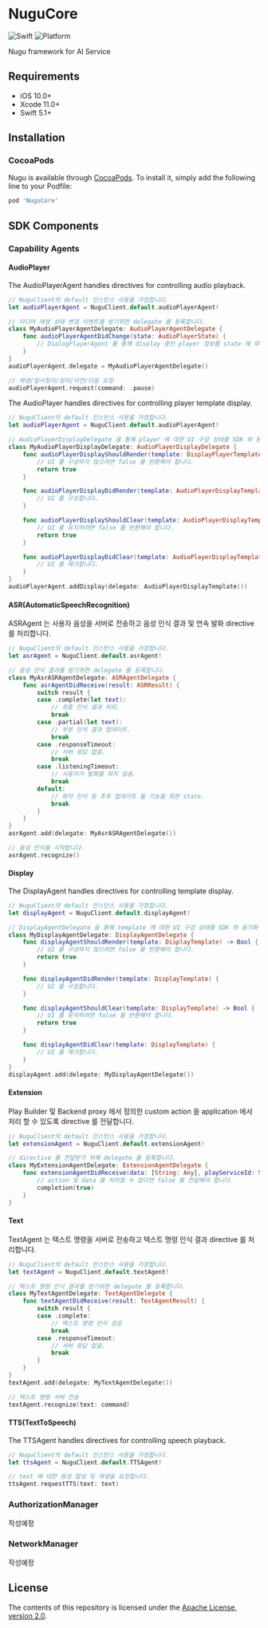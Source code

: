 # NuguCore
![Swift](https://img.shields.io/badge/swift-5.1-orange) ![Platform](https://img.shields.io/badge/platform-iOS-lightgrey)

Nugu framework for AI Service

## Requirements
- iOS 10.0+
- Xcode 11.0+
- Swift 5.1+

## Installation

### CocoaPods
Nugu is available through [CocoaPods](https://cocoapods.org). To install
it, simply add the following line to your Podfile:
```ruby
pod 'NuguCore'
```

## SDK Components
### Capability Agents
#### AudioPlayer
The AudioPlayerAgent handles directives for controlling audio playback.

```swift
// NuguClient의 default 인스턴스 사용을 가정합니다.
let audioPlayerAgent = NuguClient.default.audioPlayerAgent!

// 미디어 재생 상태 변경 이벤트를 받기위한 delegate 를 등록합니다.
class MyAudioPlayerAgentDelegate: AudioPlayerAgentDelegate {
    func audioPlayerAgentDidChange(state: AudioPlayerState) {
        // DialogPlayerAgent 를 통해 display 중인 player 정보를 state 에 따라 업데이트 합니다.
    }
}
audioPlayerAgent.delegate = MyAudioPlayerAgentDelegate()

// 재생/일시정지/정지/이전/다음 요청
audioPlayerAgent.request(command: .pause)
```

The AudioPlayer handles directives for controlling player template display.

```swift
// NuguClient의 default 인스턴스 사용을 가정합니다.
let audioPlayerAgent = NuguClient.default.audioPlayerAgent!

// AudioPlayerDisplayDelegate 을 통해 player 에 대한 UI 구성 상태를 SDK 와 동기화 합니다.
class MyAudioPlayerDisplayDelegate: AudioPlayerDisplayDelegate {
    func audioPlayerDisplayShouldRender(template: DisplayPlayerTemplate) -> Bool {
        // UI 를 구성하지 않으려면 false 를 반환해야 합니다.
        return true
    }

    func audioPlayerDisplayDidRender(template: AudioPlayerDisplayTemplate) {
        // UI 를 구성합니다.
    }

    func audioPlayerDisplayShouldClear(template: AudioPlayerDisplayTemplate) -> Bool {
        // UI 를 유지하려면 false 를 반환해야 합니다.
        return true
    }

    func audioPlayerDisplayDidClear(template: AudioPlayerDisplayTemplate) {
        // UI 를 제거합니다.
    }
}
audioPlayerAgent.addDisplay(delegate: AudioPlayerDisplayTemplate())
```

#### ASR(AutomaticSpeechRecognition)
ASRAgent 는 사용자 음성을 서버로 전송하고 음성 인식 결과 및 연속 발화 directive 를 처리합니다.

```swift
// NuguClient의 default 인스턴스 사용을 가정합니다.
let asrAgent = NuguClient.default.asrAgent!

// 음성 인식 결과를 받기위한 delegate 를 등록합니다.
class MyAsrASRAgentDelegate: ASRAgentDelegate {
    func asrAgentDidReceive(result: ASRResult) {
        switch result {
        case .complete(let text):
            // 최종 인식 결과 처리.
            break
        case .partial(let text):
            // 부분 인식 결과 업데이트.
            break
        case .responseTimeout:
            // 서버 응답 없음.
            break
        case .listeningTimeout:
            // 사용자가 발화를 하지 않음.
            break
        default: 
            // 화자 인식 등 추후 업데이트 될 기능을 위한 state.
            break
        }
    }
}
asrAgent.add(delegate: MyAsrASRAgentDelegate())

// 음성 인식을 시작합니다.
asrAgent.recognize()
```

#### Display
The DisplayAgent handles directives for controlling template display.

```swift
// NuguClient의 default 인스턴스 사용을 가정합니다.
let displayAgent = NuguClient.default.displayAgent!

// DisplayAgentDelegate 을 통해 template 에 대한 UI 구성 상태를 SDK 와 동기화 합니다.
class MyDisplayAgentDelegate: DisplayAgentDelegate {
    func displayAgentShouldRender(template: DisplayTemplate) -> Bool {
        // UI 를 구성하지 않으려면 false 를 반환해야 합니다.
        return true
    }

    func displayAgentDidRender(template: DisplayTemplate) {
        // UI 를 구성합니다.
    }

    func displayAgentShouldClear(template: DisplayTemplate) -> Bool {
        // UI 를 유지하려면 false 를 반환해야 합니다.
        return true
    }

    func displayAgentDidClear(template: DisplayTemplate) {
        // UI 를 제거합니다.
    }
}
displayAgent.add(delegate: MyDisplayAgentDelegate())
```

#### Extension
Play Builder 및 Backend proxy 에서 정의한 custom action 을 application 에서 처리 할 수 있도록 directive 를 전달합니다.

```swift
// NuguClient의 default 인스턴스 사용을 가정합니다.
let extensionAgent = NuguClient.default.extensionAgent!

// directive 를 전달받기 위해 delegate 를 등록합니다.
class MyExtensionAgentDelegate: ExtensionAgentDelegate {
    func extensionAgentDidReceive(data: [String: Any], playServiceId: String, completion: @escaping (Bool) -> Void) {
        // action 및 data 를 처리할 수 없다면 false 를 전달해야 합니다.
        completion(true)
    }
}
```

#### Text
TextAgent 는 텍스트 명령을 서버로 전송하고 텍스트 명령 인식 결과 directive 를 처리합니다.

```swift
// NuguClient의 default 인스턴스 사용을 가정합니다.
let textAgent = NuguClient.default.textAgent!

// 텍스트 명령 인식 결과를 받기위한 delegate 를 등록합니다.
class MyTextAgentDelegate: TextAgentDelegate {
    func textAgentDidReceive(result: TextAgentResult) {
        switch result {
        case .complete:
            // 텍스트 명령 인식 성공
            break
        case .responseTimeout:
            // 서버 응답 없음.
            break
        }
    }
}
textAgent.add(delegate: MyTextAgentDelegate())

// 텍스트 명령 서버 전송
textAgent.recognize(text: command)
```

#### TTS(TextToSpeech)
The TTSAgent handles directives for controlling speech playback.

```swift
// NuguClient의 default 인스턴스 사용을 가정합니다.
let ttsAgent = NuguClient.default.TTSAgent!

// text 에 대한 음성 합성 및 재생을 요청합니다.
ttsAgent.requestTTS(text: text)
```

### AuthorizationManager
작성예정

### NetworkManager
작성예정

## License

The contents of this repository is licensed under the
[Apache License, version 2.0](http://www.apache.org/licenses/LICENSE-2.0).
